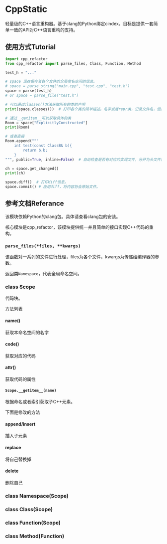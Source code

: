 # CppStatic
轻量级的C++语言重构器。基于clang的Python绑定cindex。目标是提供一套简单一致的API对C++语言重构的支持。

## 使用方式Tutorial
```Python
import cpp_refactor
from cpp_refactor import parse_files, Class, Function, Method

test_h = "..."

# space 现在保存着各个文件的全局命名空间的信息。
# space = parse_string("main.cpp", "test.cpp", "test.h")
space = parse(test_h)
# or space = parse_file("test.h")

# 可以通过classes()方法获取所有的类的声明
print(space.classes())  # 打印各个类的简单描述。名字或者repr类，记录文件名，但是内容和文件无关。

# 通过__getitem__可以获取具体的类
Room = space["ExplicitlyConstructed"]
print(Room)

# 或者直接
Room.append("""
    int test(const ClassB& b){
        return b.b;
    }
""", public=True, inline=False)  # 自动检查是否有对应的实现文件，分开为头文件和实现文件。

ch = space.get_changed()
print(ch)

space.diff()  # 打印diff信息。
space.commit() # 应用diff，将内容协会原始文件。

```

## 参考文档Referance
该模块依赖Python的clang包。具体请查看clang包的安装。

核心模块是cpp_refactor，该模块提供统一并且简单的接口实现C++代码的重构。

### `parse_files(*files, **kwargs)`
该函数对一系列的文件进行处理，files为各个文件，kwargs为传递给编译器的参数。

返回类`Namespace`，代表全局命名空间。

### class Scope
代码块。

方法列表

#### name()
获取本命名空间的名字

#### code()
获取对应的代码

#### attr()
获取代码的属性

#### `Scope.__getitem__(name)`
根据命名或者索引获取子C++元素。


下面是修改的方法
#### append/insert
插入子元素

#### replace
将自己替换掉

#### delete
删除自己


### class Namespace(Scope)

### class Class(Scope)

### class Function(Scope)

### class Method(Function)

### 

